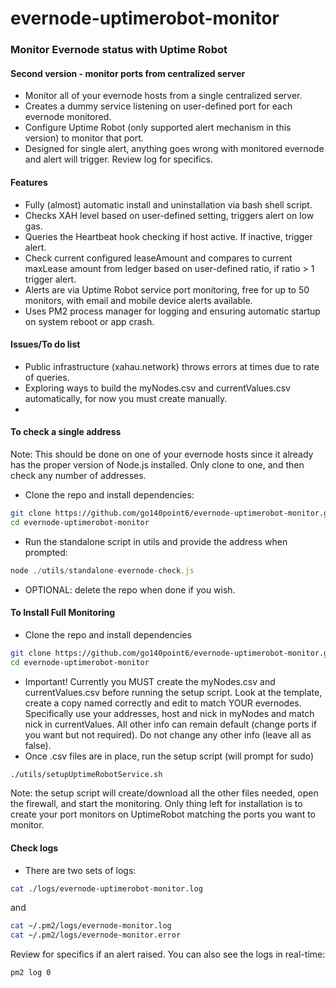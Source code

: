 # evernode-uptimerobot-monitor
### Monitor Evernode status with Uptime Robot

#### Second version - monitor ports from centralized server
- Monitor all of your evernode hosts from a single centralized server.
- Creates a dummy service listening on user-defined port for each evernode monitored.
- Configure Uptime Robot (only supported alert mechanism in this version) to monitor that port.
- Designed for single alert, anything goes wrong with monitored evernode and alert will trigger. Review log for specifics.

#### Features
- Fully (almost) automatic install and uninstallation via bash shell script.
- Checks XAH level based on user-defined setting, triggers alert on low gas.
- Queries the Heartbeat hook checking if host active. If inactive, trigger alert.
- Check current configured leaseAmount and compares to current maxLease amount from ledger based on user-defined ratio, if ratio > 1 trigger alert.
- Alerts are via Uptime Robot service port monitoring, free for up to 50 monitors, with email and mobile device alerts available.
- Uses PM2 process manager for logging and ensuring automatic startup on system reboot or app crash.

#### Issues/To do list
- Public infrastructure (xahau.network) throws errors at times due to rate of queries.
- Exploring ways to build the myNodes.csv and currentValues.csv automatically, for now you must create manually.
- 

#### To check a single address
Note: This should be done on one of your evernode hosts since it already has the proper version of Node.js installed. Only clone to one, and then check any number of addresses.
- Clone the repo and install dependencies:
```sh
git clone https://github.com/go140point6/evernode-uptimerobot-monitor.git
cd evernode-uptimerobot-monitor
```
- Run the standalone script in utils and provide the address when prompted:
```js
node ./utils/standalone-evernode-check.js
```
- OPTIONAL: delete the repo when done if you wish.

#### To Install Full Monitoring
- Clone the repo and install dependencies
```sh
git clone https://github.com/go140point6/evernode-uptimerobot-monitor.git
cd evernode-uptimerobot-monitor
```
- Important! Currently you MUST create the myNodes.csv and currentValues.csv before running the setup script. Look at the template, create a copy named correctly and edit to match YOUR evernodes. Specifically use your addresses, host and nick in myNodes and match nick in currentValues. All other info can remain default (change ports if you want but not required). Do not change any other info (leave all as false).
- Once .csv files are in place, run the setup script (will prompt for sudo)
```sh
./utils/setupUptimeRobotService.sh
```
Note: the setup script will create/download all the other files needed, open the firewall, and start the monitoring. Only thing left for installation is to create your port monitors on UptimeRobot matching the ports you want to monitor.

#### Check logs
- There are two sets of logs:
```sh
cat ./logs/evernode-uptimerobot-monitor.log
```
and
```sh
cat ~/.pm2/logs/evernode-monitor.log
cat ~/.pm2/logs/evernode-monitor.error
```
Review for specifics if an alert raised. You can also see the logs in real-time:
```sh
pm2 log 0
```

